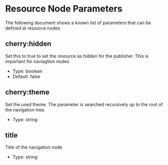 # Resource Node Parameters

The following document shows a known list of parameters that can be defined at resource nodes.

## cherry:hidden

Set this to true to set the resource as hidden for the publisher. This is important for naviagtion nodes.

* Type: boolean
* Default: false

## cherry:theme

Set the used theme. The parameter is searched recursively up to the root of the navigation tree.

* Type: string

## title

Title of the navigation node

* Type: string

